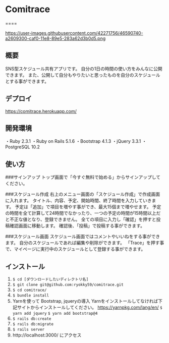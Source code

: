 # Comitrace
====

https://user-images.githubusercontent.com/42271756/46590740-a2609300-caf0-11e8-89e5-283a62d3b0d5.png

## 概要
SNS型スケジュール共有アプリです。
自分の1日の時間の使い方をみんなに公開できます。
また、公開して自分もやりたいと思ったものを自分のスケジュールとする事ができます。

## デプロイ
https://comitrace.herokuapp.com/

## 開発環境
・Ruby 2.3.1
・Ruby on Rails 5.1.6
・Bootstrap 4.1.3
・jQuery 3.3.1
・PostgreSQL 10.2

## 使い方
###サインアップ
トップ画面で「今すぐ無料で始める」からサインアップしてください。

###スケジュール作成
右上のメニュー画面の「スケジュール作成」で作成画面に入れます。
タイトル、内容、予定、開始時間、終了時間を入力していきます。
予定は「追加」で項目を増やす事ができ、最大15個まで増やせます。
予定の時間を全て計算して24時間でなかったり、一つの予定の時間が15時間以上だと不正な値となり、登録できません。
全ての項目に入力し「確認」を押すと投稿確認画面に移動します。
確認後、「投稿」で投稿する事ができます。

###スケジュール画面
スケジュール画面ではコメントやいいねをする事ができます。
自分のスケジュールであれば編集や削除ができます。
「Trace」を押す事で、マイページに実行中のスケジュールとして登録する事ができます。

## インストール
1. `$ cd [ダウンロードしたいディレクトリ名]`
2. `$ git clone git@github.com:ryokky59/comitrace.git`
3. `$ cd comitrace/`
4. `$ bundle install`
5. Yarnを使って Bootstrap, jqueryの導入 Yarnをインストールしてなければ下記サイトからインストールしてください。
https://yarnpkg.com/lang/en/
`$ yarn add jquery`
`$ yarn add bootstrap@4`
6. `$ rails db:create`
7. `$ rails db:migrate`
8. `$ rails server`
9. http://localhost:3000/ にアクセス
